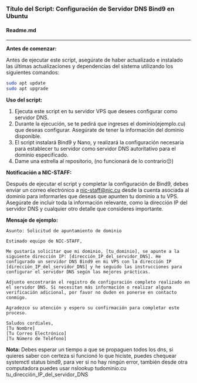 ### Título del Script: Configuración de Servidor DNS Bind9 en Ubuntu

#### Readme.md

---

**Antes de comenzar:**

Antes de ejecutar este script, asegúrate de haber actualizado e instalado las últimas actualizaciones y dependencias del sistema utilizando los siguientes comandos:

```bash
sudo apt update
sudo apt upgrade
```

**Uso del script:**

1. Ejecuta este script en tu servidor VPS que desees configurar como servidor DNS.
2. Durante la ejecución, se te pedirá que ingreses el dominio(ejemplo.cu) que deseas configurar. Asegúrate de tener la información del dominio disponible.
3. El script instalará Bind9 y Nano, y realizará la configuración necesaria para establecer tu servidor como servidor DNS autoritativo para el dominio especificado.
4. Dame una estrella al repositorio, (no funcionará de lo contrario😔)

**Notificación a NIC-STAFF:**

Después de ejecutar el script y completar la configuración de Bind9, debes enviar un correo electrónico a nic-staff@nic.cu desde la cuenta asociada al dominio para informarles que deseas que apunten tu dominio a tu VPS. Asegúrate de incluir toda la información relevante, como la dirección IP del servidor DNS y cualquier otro detalle que consideres importante.

**Mensaje de ejemplo:**

```plaintext
Asunto: Solicitud de apuntamiento de dominio

Estimado equipo de NIC-STAFF,

Me gustaría solicitar que mi dominio, [tu_dominio], se apunte a la siguiente dirección IP: [dirección_IP_del_servidor_DNS]. He configurado un servidor DNS Bind9 en mi VPS con la dirección IP [dirección_IP_del_servidor_DNS] y he seguido las instrucciones para configurar el servidor DNS según las mejores prácticas.

Adjunto encontrarán el registro de configuración completo realizado en el servidor DNS. Si necesitan más información o realizar alguna verificación adicional, por favor no duden en ponerse en contacto conmigo.

Agradezco su atención y espero su confirmación para completar este proceso.

Saludos cordiales,
[Tu Nombre]
[Tu Correo Electrónico]
[Tu Número de Teléfono]
```

**Nota:** Debes esperar un tiempo a que se propaguen todos los dns, si quieres saber con certeza si funcionó lo que hiciste, puedes chequear systemctl status bind9, para ver si no hay ningún error, también desde otra computadora puedes usar nslookup tudominio.cu tu_dirección_IP_del_servidor_DNS
